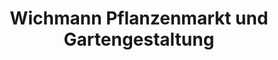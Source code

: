 ---
title: "Wichmann Pflanzenmarkt und Gartengestaltung"
url: /esens/wichmann-pflanzenmarkt-und-gartengestaltung/
shop: Garten-Center
---